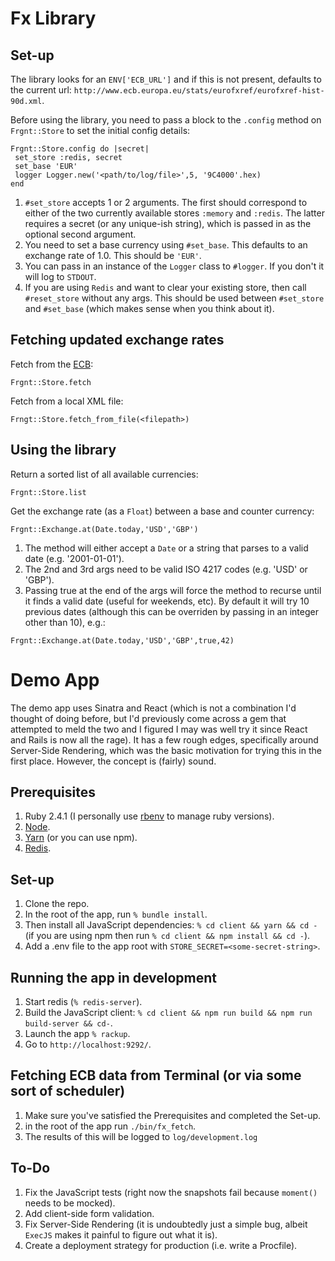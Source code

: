 # Fx Library

## Set-up

The library looks for an `ENV['ECB_URL']` and if this is not present, defaults to the current url: `http://www.ecb.europa.eu/stats/eurofxref/eurofxref-hist-90d.xml`.  

Before using the library, you need to pass a block to the `.config` method on `Frgnt::Store` to set the initial config details:
```
Frgnt::Store.config do |secret|
 set_store :redis, secret
 set_base 'EUR'
 logger Logger.new('<path/to/log/file>',5, '9C4000'.hex)
end
```
1. ```#set_store``` accepts 1 or 2 arguments. The first should correspond to either of the two currently available stores `:memory` and `:redis`.  The latter requires a secret (or any unique-ish string), which is passed in as the optional second argument.
2. You need to set a base currency using `#set_base`. This defaults to an exchange rate of 1.0. This should be `'EUR'`.
3. You can pass in an instance of the `Logger` class to `#logger`. If you don't it will log to `STDOUT`.
4. If you are using `Redis` and want to clear your existing store, then call `#reset_store` without any args.  This should be used between `#set_store` and `#set_base` (which makes sense when you think about it).

## Fetching updated exchange rates

Fetch from the [ECB](http://www.ecb.europa.eu/stats/eurofxref/eurofxref-hist-90d.xml):
```
Frgnt::Store.fetch
```
Fetch from a local XML file:
```
Frngt::Store.fetch_from_file(<filepath>)
```

## Using the library

Return a sorted list of all available currencies:

```
Frgnt::Store.list
```
Get the exchange rate (as a `Float`) between a base and counter currency:
```
Frgnt::Exchange.at(Date.today,'USD','GBP')
```
1. The method will either accept a `Date` or a string that parses to a valid date (e.g. '2001-01-01').
2. The 2nd and 3rd args need to be valid ISO 4217 codes (e.g. 'USD' or 'GBP').
3. Passing true at the end of the args will force the method to recurse until it finds a valid date (useful for weekends, etc). By default it will try 10 previous dates (although this can be overriden by passing in an integer other than 10), e.g.:
```
Frgnt::Exchange.at(Date.today,'USD','GBP',true,42)
```

# Demo App
The demo app uses Sinatra and React (which is not a combination I'd thought of doing before, but I'd previously come across a gem that attempted to meld the two and I figured I may was well try it since React and Rails is now all the rage). It has a few rough edges, specifically around Server-Side Rendering, which was the basic motivation for trying this in the first place.  However, the concept is (fairly) sound.

## Prerequisites

1. Ruby 2.4.1 (I personally use [rbenv](https://github.com/rbenv/rbenv) to manage ruby versions).
2. [Node](https://nodejs.org/en/).
3. [Yarn](https://yarnpkg.com/lang/en/docs/install/) (or you can use npm).
4. [Redis](https://redis.io/).

## Set-up

1. Clone the repo.
2. In the root of the app, run ```% bundle install```.
3. Then install all JavaScript dependencies: ```% cd client && yarn && cd -``` (if you are using npm  then run ```% cd client && npm install && cd -```).
4. Add a .env file to the app root with `STORE_SECRET=<some-secret-string>`.

## Running the app in development

1. Start redis (`% redis-server`).
2. Build the JavaScript client: ```% cd client && npm run build && npm run build-server && cd-```.
3. Launch the app ```% rackup```.
4. Go to ```http://localhost:9292/```.

## Fetching ECB data from Terminal (or via some sort of scheduler)

1. Make sure you've satisfied the Prerequisites and completed the Set-up.
2. in the root of the app run ```./bin/fx_fetch```.
3. The results of this will be logged to ```log/development.log```

## To-Do

1. Fix the JavaScript tests (right now the snapshots fail because `moment()` needs to be mocked).
2. Add client-side form validation.
3. Fix Server-Side Rendering (it is undoubtedly just a simple bug, albeit `ExecJS` makes it painful to figure out what it is).
4. Create a deployment strategy for production (i.e. write a Procfile).
